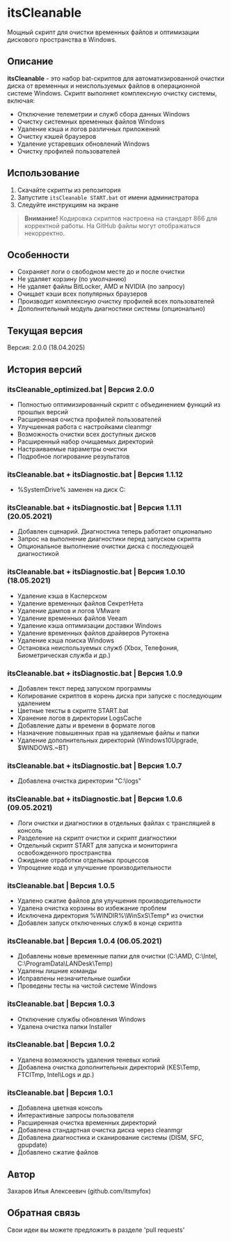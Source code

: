 # itsCleanable

Мощный скрипт для очистки временных файлов и оптимизации дискового пространства в Windows.

## Описание

**itsCleanable** - это набор bat-скриптов для автоматизированной очистки диска от временных и неиспользуемых файлов в операционной системе Windows. Скрипт выполняет комплексную очистку системы, включая:

- Отключение телеметрии и служб сбора данных Windows
- Очистку системных временных файлов Windows
- Удаление кэша и логов различных приложений
- Очистку кэшей браузеров
- Удаление устаревших обновлений Windows
- Очистку профилей пользователей

## Использование

1. Скачайте скрипты из репозитория
2. Запустите `itsCleanable START.bat` от имени администратора
3. Следуйте инструкциям на экране

> **Внимание!** Кодировка скриптов настроена на стандарт 866 для корректной работы. На GitHub файлы могут отображаться некорректно.

## Особенности

- Сохраняет логи о свободном месте до и после очистки
- Не удаляет корзину (по умолчанию)
- Не удаляет файлы BitLocker, AMD и NVIDIA (по запросу)
- Очищает кэши всех популярных браузеров
- Производит комплексную очистку профилей всех пользователей
- Дополнительный модуль диагностики системы (опционально)

## Текущая версия

Версия: 2.0.0 (18.04.2025)

## История версий

### itsCleanable_optimized.bat | Версия 2.0.0
- Полностью оптимизированный скрипт с объединением функций из прошлых версий
- Расширенная очистка профилей пользователей
- Улучшенная работа с настройками cleanmgr
- Возможность очистки всех доступных дисков
- Расширенный набор очищаемых директорий
- Настраиваемые параметры очистки
- Подробное логирование результатов

### itsCleanable.bat + itsDiagnostic.bat | Версия 1.1.12
- %SystemDrive% заменен на диск C:

### itsCleanable.bat + itsDiagnostic.bat | Версия 1.1.11 (20.05.2021)
- Добавлен сценарий. Диагностика теперь работает опционально
- Запрос на выполнение диагностики перед запуском скрипта
- Опциональное выполнение очистки диска с последующей диагностикой

### itsCleanable.bat + itsDiagnostic.bat | Версия 1.0.10 (18.05.2021)
- Удаление кэша в Касперском
- Удаление временных файлов СекретНета
- Удаление дампов и логов VMware
- Удаление временных файлов Veeam
- Удаление кэша оптимизации доставки Windows
- Удаление временных файлов драйверов Рутокена
- Удаление кэша поиска Windows
- Остановка неиспользуемых служб (Xbox, Телефония, Биометрическая служба и др.)

### itsCleanable.bat + itsDiagnostic.bat | Версия 1.0.9
- Добавлен текст перед запуском программы
- Копирование скриптов в корень диска при запуске с последующим удалением
- Цветные тексты в скрипте START.bat
- Хранение логов в директории LogsCache
- Добавление даты и времени в формате логов
- Назначение повышенных прав на удаляемые файлы и папки
- Удаление дополнительных директорий (Windows10Upgrade, $WINDOWS.~BT)

### itsCleanable.bat + itsDiagnostic.bat | Версия 1.0.7
- Добавлена очистка директории "C:\logs\"

### itsCleanable.bat + itsDiagnostic.bat | Версия 1.0.6 (09.05.2021)
- Логи очистки и диагностики в отдельных файлах с трансляцией в консоль
- Разделение на скрипт очистки и скрипт диагностики
- Отдельный скрипт START для запуска и мониторинга освобожденного пространства
- Ожидание отработки отдельных процессов
- Упрощение кода и улучшение производительности

### itsCleanable.bat | Версия 1.0.5
- Удалено сжатие файлов для улучшения производительности
- Удалена очистка корзины во избежание проблем
- Исключена директория %WINDIR%\WinSxS\Temp\* из очистки
- Добавлен запуск отключенных служб в конце скрипта

### itsCleanable.bat | Версия 1.0.4 (06.05.2021)
- Добавлены новые временные папки для очистки (C:\AMD, C:\Intel, C:\ProgramData\LANDesk\Temp)
- Удалены лишние команды
- Исправлены незначительные ошибки
- Проведены тесты на чистой системе Windows

### itsCleanable.bat | Версия 1.0.3
- Отключение службы обновления Windows
- Удалена очистка папки Installer

### itsCleanable.bat | Версия 1.0.2
- Удалена возможность удаления теневых копий
- Добавлена очистка дополнительных директорий (KES\Temp, FTCITmp, Intel\Logs и др.)

### itsCleanable.bat | Версия 1.0.1
- Добавлена цветная консоль
- Интерактивные запросы пользователя
- Расширенная очистка временных директорий
- Добавлена стандартная очистка диска через cleanmgr
- Добавлена диагностика и сканирование системы (DISM, SFC, gpupdate)
- Добавлено сжатие файлов

## Автор

Захаров Илья Алексеевич (github.com/itsmyfox)

## Обратная связь

Свои идеи вы можете предложить в разделе 'pull requests' 

